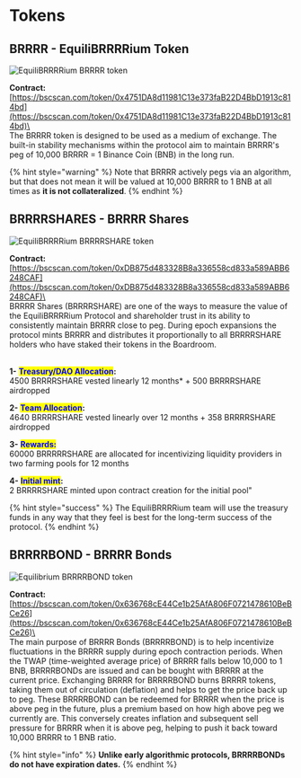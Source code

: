 # Tokens

## BRRRR - EquiliBRRRRium Token

![EquiliBRRRRium BRRRR token](../.gitbook/assets/BRRRR\_200x200.png)

**Contract:** [https://bscscan.com/token/0x4751DA8d11981C13e373faB22D4BbD1913c814bd](https://bscscan.com/token/0x4751DA8d11981C13e373faB22D4BbD1913c814bd)\
\
The BRRRR token is designed to be used as a medium of exchange. The built-in stability mechanisms within the protocol aim to maintain BRRRR's peg of 10,000 BRRRR = 1 Binance Coin (BNB) in the long run.

{% hint style="warning" %}
Note that BRRRR actively pegs via an algorithm, but that does not mean it will be valued at 10,000 BRRRR to 1 BNB at all times as **it is not collateralized**.
{% endhint %}



## BRRRRSHARES - BRRRR Shares

![EquiliBRRRRium BRRRRSHARE token](../.gitbook/assets/BRRRRSHARE\_200x200.png)

**Contract:** [https://bscscan.com/token/0xDB875d483328B8a336558cd833a589ABB6248CAF](https://bscscan.com/token/0xDB875d483328B8a336558cd833a589ABB6248CAF)\
\
BRRRR Shares (BRRRRSHARE) are one of the ways to measure the value of the EquiliBRRRRium Protocol and shareholder trust in its ability to consistently maintain BRRRR close to peg. During epoch expansions the protocol mints BRRRR and distributes it proportionally to all BRRRRSHARE holders who have staked their tokens in the Boardroom.

\
**1-** <mark style="color:blue;">**Treasury/DAO Allocation**</mark>**:** \
4500 BRRRRSHARE vested linearly 12 months\* + 500 BRRRRSHARE airdropped&#x20;

**2-** <mark style="color:blue;">**Team Allocation**</mark>**:** \
4640 BRRRRSHARE vested linearly over 12 months + 358 BRRRRSHARE airdropped&#x20;

**3-** <mark style="color:blue;">**Rewards:**</mark> \
60000 BRRRRRSHARE are allocated for incentivizing liquidity providers in two farming pools for 12 months

**4-** <mark style="color:blue;">**Initial mint**</mark>**:** \
2 BRRRRSHARE minted upon contract creation for the initial pool"

{% hint style="success" %}
The EquiliBRRRRium team will use the treasury funds in any way that they feel is best for the long-term success of the protocol.
{% endhint %}

## **BRRRRBOND - BRRRR Bonds**

![Equilibrium BRRRRBOND token](../.gitbook/assets/BRRRRBOND\_200x200.png)

**Contract:** [https://bscscan.com/token/0x636768cE44Ce1b25AfA806F0721478610BeBCe26](https://bscscan.com/token/0x636768cE44Ce1b25AfA806F0721478610BeBCe26)\
\
The main purpose of BRRRR Bonds (BRRRRBOND) is to help incentivize fluctuations in the BRRRR supply during epoch contraction periods. When the TWAP (time-weighted average price) of BRRRR falls below 10,000 to 1 BNB, BRRRRBONDs are issued and can be bought with BRRRR at the current price. Exchanging BRRRR for BRRRRBOND burns BRRRR tokens, taking them out of circulation (deflation) and helps to get the price back up to peg. These BRRRRBOND can be redeemed for BRRRR when the price is above peg in the future, plus a premium based on how high above peg we currently are. This conversely creates inflation and subsequent sell pressure for BRRRR when it is above peg, helping to push it back toward 10,000 BRRRR to 1 BNB ratio.&#x20;

{% hint style="info" %}
**Unlike early algorithmic protocols, BRRRRBONDs do not have expiration dates.**
{% endhint %}

